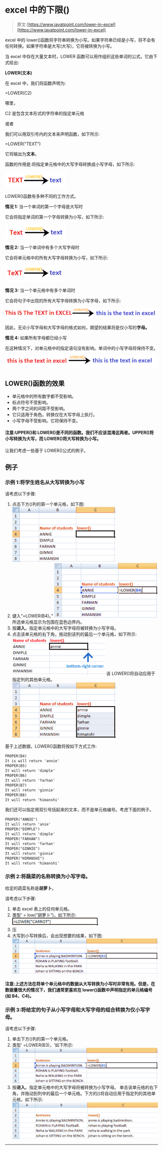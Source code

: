 # excel 中的下限()

> 原文:[https://www.javatpoint.com/lower-in-excel](https://www.javatpoint.com/lower-in-excel)

excel 中的 lower()函数将字符串转换为小写。如果字符串已经是小写，将不会有任何转换。如果字符串是大写(大写)，它将被转换为小写。

当 excel 中存在大量文本时，LOWER 函数可以用作组织这些单词的公式。它由下式给出:

**LOWER(文本)**

在 excel 中，我们将函数声明为:

=LOWER(C2)

哪里，

C2 是包含文本形式的字符串的指定单元格

或者

我们可以用双引号内的文本来声明函数，如下所示:

=LOWER("TEXT")

它将输出为**文本**。

函数的作用是:将指定单元格中的大写字母转换成小写字母，如下所示:

![Lower() in excel](img/265e0303269cce349a90ca3eaf48b794.png)

LOWER()函数有多种不同的工作方式。

**情况 1:** 当一个单词的第一个字母是大写时

它会将指定单词的第一个字母转换为小写，如下所示:

![Lower() in excel](img/64dc1c271b558514184122dac34093e5.png)

**情况 2:** 当一个单词中有多个大写字母时

它会将单元格中的所有大写字母转换为小写，如下所示:

![Lower() in excel](img/3d20dd2cf1fdaab77f8b8a72b8353a20.png)

**情况 3:** 当一个单元格中有多个单词时

它会将句子中出现的所有大写字母转换为小写字母，如下所示:

![Lower() in excel](img/d4f1c656ecb35da68a4a8612fdf79709.png)

因此，无论小写字母和大写字母的格式如何，期望的结果将是仅小写的**字母。**

**情况 4:** 如果所有字母都已经小写

在这种情况下，对单元格中的指定语句没有影响。单词中的小写字母将保持不变。

![Lower() in excel](img/c1937b9d27dddfe99ae51111f65b8b2e.png)

## LOWER()函数的效果

*   单元格中的所有数字都不受影响。
*   标点符号不受影响。
*   两个字之间的间距不受影响。
*   它只适用于角色。转换仅在大写字母上执行。
*   小写字母不受影响。它将保持不变。

#### 注意:UPPER()和 LOWER()是不同的函数。我们不应该混淆这两者。UPPER()将小写转换为大写，而 LOWER()将大写转换为小写。

让我们考虑一些基于 LOWER()公式的例子。

## 例子

### 示例 1:将学生姓名从大写转换为小写

请考虑以下步骤:

1.  点击下方()列的第一个单元格，如下图:
    ![Lower() in excel](img/30f9f7bf3103e82b52056037780ce0b1.png)
2.  键入“=LOWER(B4)。”
    ![Lower() in excel](img/1ab8ddbe69b191ae9a3ecab9bd074f2b.png)
    所选单元格显示为包围在蓝色边界内。
3.  按**进入**。指定单元格中的大写字母将被转换为小写字母。
4.  点击该单元格的右下角，拖动到该列的最后一个单元格，如下所示:
    ![Lower() in excel](img/1585635619b6167cddf0c4d960832873.png)
    该 LOWER()将自动应用于指定列的其他单元格。
    ![Lower() in excel](img/cf2f6347c90bfa5c7a98a41ecf0d9417.png)

基于上述数据，LOWER()函数将按如下方式工作:

```
PROPER(B4)
It is will return 'annie'
PROPER(B5)
It will return 'dimple'
PROPER(B6)
It will return 'farhan'
PROPER(B7)
It will return 'ginnie'
PROPER(B8)
It will return 'himanshi'

```

我们还可以指定用双引号括起来的文本，而不是单元格编号。考虑下面的例子。

```
PROPER("ANNIE")
It will return 'anie'
PROPER("DIMPLE")
It will return 'dimple'
PROPER("FARHAN")
It will return 'farhan'
PROPER("GINNIE")
It will return 'ginnie'
PROPER("HIMANSHI")
It will return 'himanshi'

```

### 示例 2:将蔬菜的名称转换为小写字母。

给定的蔬菜名称是**胡萝卜**。

请考虑以下步骤:

1.  单击 excel 表上的任何单元格。
2.  类型' = low(“胡萝卜”)，如下所示:
    ![Lower() in excel](img/e86914b6a0fd8e8b831fd188db015b79.png)
3.  压
4.  大写到小写转换后，会出现想要的结果，如下图:
    ![Lower() in excel](img/17030aeee0b28629d1c9127ac539ddaa.png)

#### 注意:上述方法在将单个单元格中的数据从大写转换为小写时非常有用。但是，在数据量很大的情况下，我们通常更喜欢在 lower()函数中声明指定的单元格编号(如 B4、C4)。

### 示例 3:将给定的句子从小写字母和大写字母的组合转换为仅小写字母。

请考虑以下步骤:

1.  单击下方()列的第一个单元格。
2.  类型' =LOWER(B3)，'如下所示:
    ![Lower() in excel](img/17030aeee0b28629d1c9127ac539ddaa.png)
3.  按**进入**。指定单元格中的大写字母将被转换为小写字母。
    单击该单元格的右下角，并拖动到列中的最后一个单元格。下方的()将自动应用于指定列的其他单元格，如下所示:
    ![Lower() in excel](img/105a45b747ca6761d3f3e0f6f7f97d75.png)

* * *